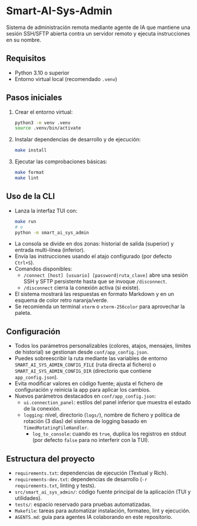 # Smart-AI-Sys-Admin

Sistema de administración remota mediante agente de IA que mantiene una sesión SSH/SFTP abierta contra un servidor remoto y ejecuta instrucciones en su nombre.

## Requisitos
- Python 3.10 o superior
- Entorno virtual local (recomendado `.venv`)

## Pasos iniciales
1. Crear el entorno virtual:
   ```bash
   python3 -m venv .venv
   source .venv/bin/activate
   ```
2. Instalar dependencias de desarrollo y de ejecución:
   ```bash
   make install
   ```
3. Ejecutar las comprobaciones básicas:
   ```bash
   make format
   make lint
   ```

## Uso de la CLI
- Lanza la interfaz TUI con:
  ```bash
  make run
  # o
  python -m smart_ai_sys_admin
  ```
- La consola se divide en dos zonas: historial de salida (superior) y entrada multi-línea (inferior).
- Envía las instrucciones usando el atajo configurado (por defecto `Ctrl+S`).
- Comandos disponibles:
  - `/connect [host] [usuario] [password|ruta_clave]` abre una sesión SSH y SFTP persistente hasta que se invoque `/disconnect`.
  - `/disconnect` cierra la conexión activa (si existe).
- El sistema mostrará las respuestas en formato Markdown y en un esquema de color retro naranja/verde.
- Se recomienda un terminal `xterm` o `xterm-256color` para aprovechar la paleta.

## Configuración
- Todos los parámetros personalizables (colores, atajos, mensajes, límites de historial) se gestionan desde `conf/app_config.json`.
- Puedes sobreescribir la ruta mediante las variables de entorno `SMART_AI_SYS_ADMIN_CONFIG_FILE` (ruta directa al fichero) o `SMART_AI_SYS_ADMIN_CONFIG_DIR` (directorio que contiene `app_config.json`).
- Evita modificar valores en código fuente; ajusta el fichero de configuración y reinicia la app para aplicar los cambios.
- Nuevos parámetros destacados en `conf/app_config.json`:
  - `ui.connection_panel`: estilos del panel inferior que muestra el estado de la conexión.
  - `logging`: nivel, directorio (`logs/`), nombre de fichero y política de rotación (3 días) del sistema de logging basado en `TimedRotatingFileHandler`.
    - `log_to_console`: cuando es `true`, duplica los registros en stdout (por defecto `false` para no interferir con la TUI).

## Estructura del proyecto
- `requirements.txt`: dependencias de ejecución (Textual y Rich).
- `requirements-dev.txt`: dependencias de desarrollo (`-r requirements.txt`, linting y tests).
- `src/smart_ai_sys_admin/`: código fuente principal de la aplicación (TUI y utilidades).
- `tests/`: espacio reservado para pruebas automatizadas.
- `Makefile`: tareas para automatizar instalación, formateo, lint y ejecución.
- `AGENTS.md`: guía para agentes IA colaborando en este repositorio.
